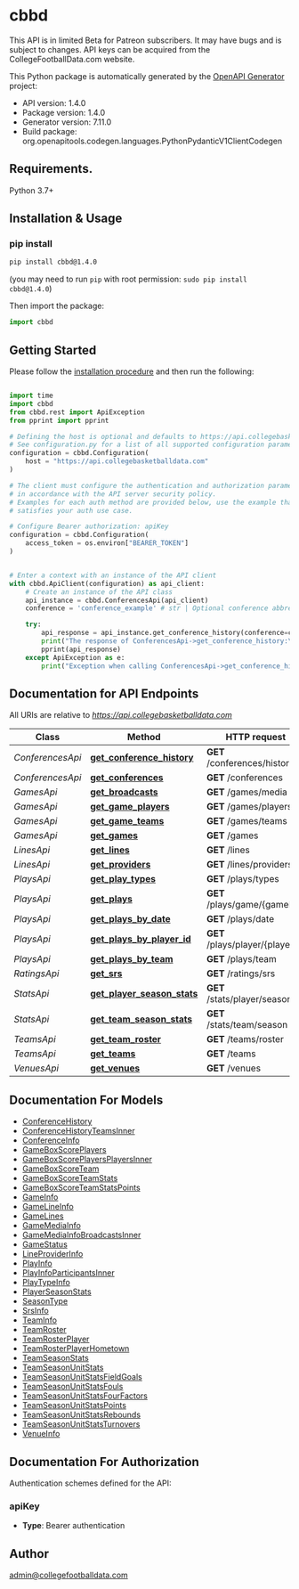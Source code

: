 # cbbd
This API is in limited Beta for Patreon subscribers. It may have bugs and is subject to changes. API keys can be acquired from the CollegeFootballData.com website.

This Python package is automatically generated by the [OpenAPI Generator](https://openapi-generator.tech) project:

- API version: 1.4.0
- Package version: 1.4.0
- Generator version: 7.11.0
- Build package: org.openapitools.codegen.languages.PythonPydanticV1ClientCodegen

## Requirements.

Python 3.7+

## Installation & Usage
### pip install

```sh
pip install cbbd@1.4.0
```
(you may need to run `pip` with root permission: `sudo pip install cbbd@1.4.0`)

Then import the package:
```python
import cbbd
```

## Getting Started

Please follow the [installation procedure](#installation--usage) and then run the following:

```python

import time
import cbbd
from cbbd.rest import ApiException
from pprint import pprint

# Defining the host is optional and defaults to https://api.collegebasketballdata.com
# See configuration.py for a list of all supported configuration parameters.
configuration = cbbd.Configuration(
    host = "https://api.collegebasketballdata.com"
)

# The client must configure the authentication and authorization parameters
# in accordance with the API server security policy.
# Examples for each auth method are provided below, use the example that
# satisfies your auth use case.

# Configure Bearer authorization: apiKey
configuration = cbbd.Configuration(
    access_token = os.environ["BEARER_TOKEN"]
)


# Enter a context with an instance of the API client
with cbbd.ApiClient(configuration) as api_client:
    # Create an instance of the API class
    api_instance = cbbd.ConferencesApi(api_client)
    conference = 'conference_example' # str | Optional conference abbreviation filter (optional)

    try:
        api_response = api_instance.get_conference_history(conference=conference)
        print("The response of ConferencesApi->get_conference_history:\n")
        pprint(api_response)
    except ApiException as e:
        print("Exception when calling ConferencesApi->get_conference_history: %s\n" % e)

```

## Documentation for API Endpoints

All URIs are relative to *https://api.collegebasketballdata.com*

Class | Method | HTTP request | Description
------------ | ------------- | ------------- | -------------
*ConferencesApi* | [**get_conference_history**](docs/ConferencesApi.md#get_conference_history) | **GET** /conferences/history | 
*ConferencesApi* | [**get_conferences**](docs/ConferencesApi.md#get_conferences) | **GET** /conferences | 
*GamesApi* | [**get_broadcasts**](docs/GamesApi.md#get_broadcasts) | **GET** /games/media | 
*GamesApi* | [**get_game_players**](docs/GamesApi.md#get_game_players) | **GET** /games/players | 
*GamesApi* | [**get_game_teams**](docs/GamesApi.md#get_game_teams) | **GET** /games/teams | 
*GamesApi* | [**get_games**](docs/GamesApi.md#get_games) | **GET** /games | 
*LinesApi* | [**get_lines**](docs/LinesApi.md#get_lines) | **GET** /lines | 
*LinesApi* | [**get_providers**](docs/LinesApi.md#get_providers) | **GET** /lines/providers | 
*PlaysApi* | [**get_play_types**](docs/PlaysApi.md#get_play_types) | **GET** /plays/types | 
*PlaysApi* | [**get_plays**](docs/PlaysApi.md#get_plays) | **GET** /plays/game/{gameId} | 
*PlaysApi* | [**get_plays_by_date**](docs/PlaysApi.md#get_plays_by_date) | **GET** /plays/date | 
*PlaysApi* | [**get_plays_by_player_id**](docs/PlaysApi.md#get_plays_by_player_id) | **GET** /plays/player/{playerId} | 
*PlaysApi* | [**get_plays_by_team**](docs/PlaysApi.md#get_plays_by_team) | **GET** /plays/team | 
*RatingsApi* | [**get_srs**](docs/RatingsApi.md#get_srs) | **GET** /ratings/srs | 
*StatsApi* | [**get_player_season_stats**](docs/StatsApi.md#get_player_season_stats) | **GET** /stats/player/season | 
*StatsApi* | [**get_team_season_stats**](docs/StatsApi.md#get_team_season_stats) | **GET** /stats/team/season | 
*TeamsApi* | [**get_team_roster**](docs/TeamsApi.md#get_team_roster) | **GET** /teams/roster | 
*TeamsApi* | [**get_teams**](docs/TeamsApi.md#get_teams) | **GET** /teams | 
*VenuesApi* | [**get_venues**](docs/VenuesApi.md#get_venues) | **GET** /venues | 


## Documentation For Models

 - [ConferenceHistory](docs/ConferenceHistory.md)
 - [ConferenceHistoryTeamsInner](docs/ConferenceHistoryTeamsInner.md)
 - [ConferenceInfo](docs/ConferenceInfo.md)
 - [GameBoxScorePlayers](docs/GameBoxScorePlayers.md)
 - [GameBoxScorePlayersPlayersInner](docs/GameBoxScorePlayersPlayersInner.md)
 - [GameBoxScoreTeam](docs/GameBoxScoreTeam.md)
 - [GameBoxScoreTeamStats](docs/GameBoxScoreTeamStats.md)
 - [GameBoxScoreTeamStatsPoints](docs/GameBoxScoreTeamStatsPoints.md)
 - [GameInfo](docs/GameInfo.md)
 - [GameLineInfo](docs/GameLineInfo.md)
 - [GameLines](docs/GameLines.md)
 - [GameMediaInfo](docs/GameMediaInfo.md)
 - [GameMediaInfoBroadcastsInner](docs/GameMediaInfoBroadcastsInner.md)
 - [GameStatus](docs/GameStatus.md)
 - [LineProviderInfo](docs/LineProviderInfo.md)
 - [PlayInfo](docs/PlayInfo.md)
 - [PlayInfoParticipantsInner](docs/PlayInfoParticipantsInner.md)
 - [PlayTypeInfo](docs/PlayTypeInfo.md)
 - [PlayerSeasonStats](docs/PlayerSeasonStats.md)
 - [SeasonType](docs/SeasonType.md)
 - [SrsInfo](docs/SrsInfo.md)
 - [TeamInfo](docs/TeamInfo.md)
 - [TeamRoster](docs/TeamRoster.md)
 - [TeamRosterPlayer](docs/TeamRosterPlayer.md)
 - [TeamRosterPlayerHometown](docs/TeamRosterPlayerHometown.md)
 - [TeamSeasonStats](docs/TeamSeasonStats.md)
 - [TeamSeasonUnitStats](docs/TeamSeasonUnitStats.md)
 - [TeamSeasonUnitStatsFieldGoals](docs/TeamSeasonUnitStatsFieldGoals.md)
 - [TeamSeasonUnitStatsFouls](docs/TeamSeasonUnitStatsFouls.md)
 - [TeamSeasonUnitStatsFourFactors](docs/TeamSeasonUnitStatsFourFactors.md)
 - [TeamSeasonUnitStatsPoints](docs/TeamSeasonUnitStatsPoints.md)
 - [TeamSeasonUnitStatsRebounds](docs/TeamSeasonUnitStatsRebounds.md)
 - [TeamSeasonUnitStatsTurnovers](docs/TeamSeasonUnitStatsTurnovers.md)
 - [VenueInfo](docs/VenueInfo.md)


<a id="documentation-for-authorization"></a>
## Documentation For Authorization


Authentication schemes defined for the API:
<a id="apiKey"></a>
### apiKey

- **Type**: Bearer authentication


## Author

admin@collegefootballdata.com


